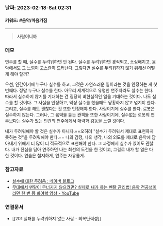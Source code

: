 ### 날짜:   2023-02-18-Sat 02:31
#### 키워드: #음악/마음가짐
-----
>**사람이니까**

### 메모

연주를 할 때, 실수를 두려워하면 안 된다. 실수를 두려워하면 경직되고, 소심해지고, 음악에서도 그 느낌이 고스란히 드러난다. 그렇다면 실수를 두려워하지 않기 위해선 어떻게 해야 할까?

우선, 인간이기에 누구나 실수를 하고, 그것은 자연스러운 일이라는 것을 인정하는 게 첫번째다. 정말 누구나 실수를 한다. 아무리 세계적으로 유명한 연주자라도 실수는 한다. 따라서 실수하지 않기를 기대하는 건 굉장히 비현실적인 일을 기대하는 것이다. 나도 실수를 할 것이다. 그 사실을 인정하고, 막상 실수를 했을때도 당황하지 않고 넘겨야 한다. 
그리고, 실수를 해도 괜찮다는 것 또한 인정해야 한다. 사람이기에 실수를 한다. 로봇은 실수하지 않는다. 그러나, 그 음악을 듣는 관객들 또한 사람이기에, 실수없는 로봇의 연주보다는 실수가 있는 인간의 연주에게서 매력과 감동을 느낄 것이다.

내가 두려워해야 할 것은 실수가 아니다.==오히려 "실수가 두려워서 제대로 표현하지 못하는 것"을 두려워해야 한다.== 나의 감정, 나의 생각, 나의 의도를 제대로 음악에 담아내기 위해서 더 많이 더 적극적으로 표현해야 한다. 그 과정에서 실수가 있어도 괜찮다. 내가 진심을 담아 연주하면 나는 최선의 도전을 한 것이고, 그걸로 내가 할 일은 다 한 것이다. 연습은 철저하게, 연주는 자유롭게.

### 참고자료
- [실수에 대한 두려움 : 네이버 블로그](https://blog.naver.com/seyoung_gt/223019717206)
- [무대에서 멘탈이 무너지지 않으려면? 실제로 내가 하는 멘탈 관리법! 음악 전공생이라면 한 번 쯤 봐야할 영상 - YouTube](https://youtu.be/FbVVT9db3OM)

### 연결문서
- [[201 실패를 두려워하지 않는 사람 - 회복탄력성]]

 
